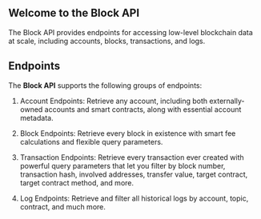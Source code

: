 ## Welcome to the Block API

The Block API provides endpoints for accessing low-level blockchain data at scale, including accounts, blocks, transactions, and logs.

## Endpoints
The **Block API** supports the following groups of endpoints:

1. Account Endpoints: Retrieve any account, including both externally-owned accounts and smart contracts, along with essential account metadata.

2. Block Endpoints: Retrieve every block in existence with smart fee calculations and flexible query parameters.

3. Transaction Endpoints: Retrieve every transaction ever created with powerful query parameters that let you filter by block number, transaction hash, involved addresses, transfer value, target contract, target contract method, and more.

4. Log Endpoints: Retrieve and filter all historical logs by account, topic, contract, and much more.
